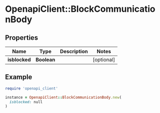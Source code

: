 # OpenapiClient::BlockCommunicationBody

## Properties

| Name | Type | Description | Notes |
| ---- | ---- | ----------- | ----- |
| **isblocked** | **Boolean** |  | [optional] |

## Example

```ruby
require 'openapi_client'

instance = OpenapiClient::BlockCommunicationBody.new(
  isblocked: null
)
```

